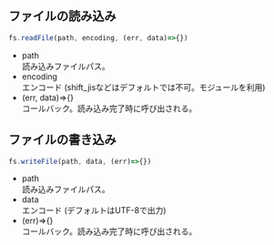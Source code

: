 ## ファイルの読み込み
```js
fs.readFile(path, encoding, (err, data)=>{})
```

- path  
読み込みファイルパス。
- encoding  
エンコード (shift_jisなどはデフォルトでは不可。モジュールを利用)
- (err, data)=>{}  
コールバック。読み込み完了時に呼び出される。

## ファイルの書き込み
```js
fs.writeFile(path, data, (err)=>{})
```

- path  
読み込みファイルパス。
- data  
エンコード (デフォルトはUTF-8で出力)
- (err)=>{}  
コールバック。読み込み完了時に呼び出される。